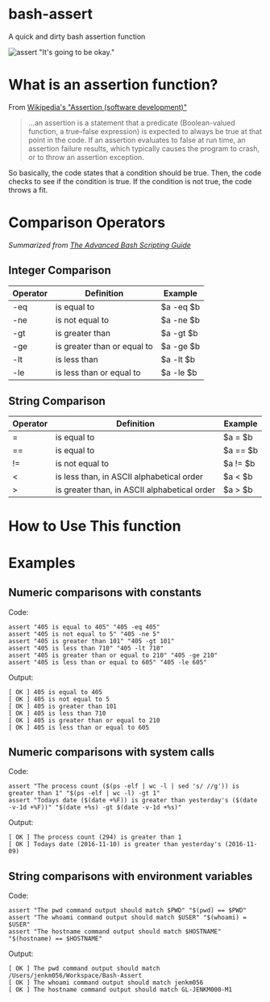 # bash-assert
A quick and dirty bash assertion function

![assert "It's going to be okay."](http://managedkaos.com/wp-content/uploads/2016/10/xkcd-assert-its-going-to-be-okay.png)

# What is an assertion function?
From [Wikipedia's "Assertion (software development)"](https://en.wikipedia.org/wiki/Assertion_(software_development))
>...an assertion is a statement that a predicate (Boolean-valued function, a true–false expression) is expected to always be true at that point in the code. If an assertion evaluates to false at run time, an assertion failure results, which typically causes the program to crash, or to throw an assertion exception.

So basically, the code states that a condition should be true.  Then, the code checks to see if the condition is true.  If the condition is not true, the code throws a fit. 
# Comparison Operators 
_Summarized from [The Advanced Bash Scripting Guide](http://www.tldp.org/LDP/abs/html/comparison-ops.html)_

## Integer Comparison
Operator|Definition                                               |Example
--------|---------------------------------------------------------|-------
-eq     | is equal to                                             | $a -eq $b
-ne     | is not equal to                                         | $a -ne $b
-gt     | is greater than                                         | $a -gt $b
-ge     | is greater than or equal to                             | $a -ge $b
-lt     | is less than                                            | $a -lt $b
-le     | is less than or equal to                                | $a -le $b

## String Comparison
Operator|Definition                                               |Example
--------|---------------------------------------------------------|-------
=       | is equal to                                             | $a = $b
==      | is equal to                                             | $a == $b
!=      | is not equal to                                         | $a != $b
<       | is less than, in ASCII alphabetical order               | $a < $b 
>       | is greater than, in ASCII alphabetical order            | $a > $b

# How to Use This function

# Examples

## Numeric comparisons with constants
Code:
```
assert "405 is equal to 405" "405 -eq 405"
assert "405 is not equal to 5" "405 -ne 5"
assert "405 is greater than 101" "405 -gt 101"
assert "405 is less than 710" "405 -lt 710"
assert "405 is greater than or equal to 210" "405 -ge 210"
assert "405 is less than or equal to 605" "405 -le 605"
```
Output:
```
[ OK ] 405 is equal to 405
[ OK ] 405 is not equal to 5
[ OK ] 405 is greater than 101
[ OK ] 405 is less than 710
[ OK ] 405 is greater than or equal to 210
[ OK ] 405 is less than or equal to 605
```
## Numeric comparisons with system calls
Code:
```
assert "The process count ($(ps -elf | wc -l | sed 's/ //g')) is greater than 1" "$(ps -elf | wc -l) -gt 1"
assert "Todays date ($(date +%F)) is greater than yesterday's ($(date -v-1d +%F))" "$(date +%s) -gt $(date -v-1d +%s)"
```
Output:
```
[ OK ] The process count (294) is greater than 1
[ OK ] Todays date (2016-11-10) is greater than yesterday's (2016-11-09)
```
## String comparisons with environment variables
Code:
```
assert "The pwd command output should match $PWD" "$(pwd) == $PWD"
assert "The whoami command output should match $USER" "$(whoami) = $USER"
assert "The hostname command output should match $HOSTNAME" "$(hostname) == $HOSTNAME"
```
Output:
```
[ OK ] The pwd command output should match /Users/jenkm056/Workspace/Bash-Assert
[ OK ] The whoami command output should match jenkm056
[ OK ] The hostname command output should match GL-JENKM000-M1
```
